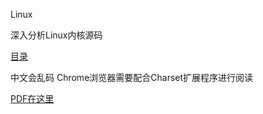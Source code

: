 Linux

深入分析Linux内核源码

[目录](https://awesometime.github.io/Linux/%E7%9B%AE%E5%BD%95.htm)

中文会乱码 Chrome浏览器需要配合Charset扩展程序进行阅读

[PDF在这里](https://github.com/shigh1005/pdf_book/blob/master/%E6%B7%B1%E5%85%A5%E5%88%86%E6%9E%90Linux%E5%86%85%E6%A0%B8%E6%BA%90%E4%BB%A3%E7%A0%81---%E9%99%88%E8%8E%89%E5%90%9B.pdf)
